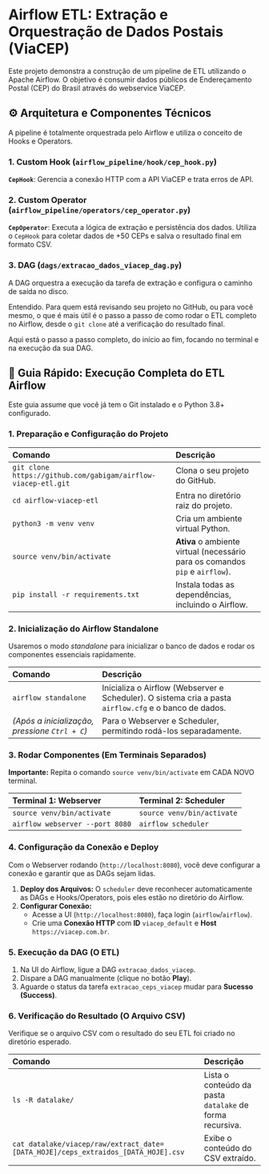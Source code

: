 # Airflow ETL: Extração e Orquestração de Dados Postais (ViaCEP)

Este projeto demonstra a construção de um pipeline de ETL utilizando o Apache Airflow. O objetivo é consumir dados públicos de Endereçamento Postal (CEP) do Brasil através do webservice ViaCEP.

## ⚙️ Arquitetura e Componentes Técnicos

A pipeline é totalmente orquestrada pelo Airflow e utiliza o conceito de Hooks e Operators.

### 1. Custom Hook (`airflow_pipeline/hook/cep_hook.py`)

**`CepHook`**:  Gerencia a conexão HTTP com a API ViaCEP e trata erros de API. 

### 2. Custom Operator (`airflow_pipeline/operators/cep_operator.py`)

**`CepOperator`**: Executa a lógica de extração e persistência dos dados. Utiliza o `CepHook` para coletar dados de +50 CEPs e salva o resultado final em formato CSV. 

### 3. DAG (`dags/extracao_dados_viacep_dag.py`)

A DAG orquestra a execução da tarefa de extração e configura o caminho de saída no disco.



Entendido. Para quem está revisando seu projeto no GitHub, ou para você mesmo, o que é mais útil é o passo a passo de como rodar o ETL completo no Airflow, desde o `git clone` até a verificação do resultado final.

Aqui está o passo a passo completo, do início ao fim, focando no terminal e na execução da sua DAG.

## 🚀 Guia Rápido: Execução Completa do ETL Airflow

Este guia assume que você já tem o Git instalado e o Python 3.8+ configurado.

### 1. Preparação e Configuração do Projeto

| Comando | Descrição |
| :--- | :--- |
| `git clone https://github.com/gabigam/airflow-viacep-etl.git` | Clona o seu projeto do GitHub. |
| `cd airflow-viacep-etl` | Entra no diretório raiz do projeto. |
| `python3 -m venv venv` | Cria um ambiente virtual Python. |
| `source venv/bin/activate` | **Ativa** o ambiente virtual (necessário para os comandos `pip` e `airflow`). |
| `pip install -r requirements.txt` | Instala todas as dependências, incluindo o Airflow. |

### 2. Inicialização do Airflow Standalone

Usaremos o modo *standalone* para inicializar o banco de dados e rodar os componentes essenciais rapidamente.

| Comando | Descrição |
| :--- | :--- |
| `airflow standalone` | Inicializa o Airflow (Webserver e Scheduler). O sistema cria a pasta `airflow.cfg` e o banco de dados. |
| *(Após a inicialização, pressione `Ctrl + C`)* | Para o Webserver e Scheduler, permitindo rodá-los separadamente. |

### 3. Rodar Componentes (Em Terminais Separados)

**Importante:** Repita o comando `source venv/bin/activate` em CADA NOVO terminal.

| Terminal 1: Webserver | Terminal 2: Scheduler |
| :--- | :--- |
| `source venv/bin/activate` | `source venv/bin/activate` |
| `airflow webserver --port 8080` | `airflow scheduler` |

### 4. Configuração da Conexão e Deploy

Com o Webserver rodando (`http://localhost:8080`), você deve configurar a conexão e garantir que as DAGs sejam lidas.

1.  **Deploy dos Arquivos:** O `scheduler` deve reconhecer automaticamente as DAGs e Hooks/Operators, pois eles estão no diretório do Airflow.
2.  **Configurar Conexão:**
    * Acesse a UI (`http://localhost:8080`), faça login (`airflow`/`airflow`).
    * Crie uma **Conexão HTTP** com **ID** `viacep_default` e **Host** `https://viacep.com.br`.

### 5. Execução da DAG (O ETL)

1.  Na UI do Airflow, ligue a DAG `extracao_dados_viacep`.
2.  Dispare a DAG manualmente (clique no botão **Play**).
3.  Aguarde o status da tarefa `extracao_ceps_viacep` mudar para **Sucesso (Success)**.

### 6. Verificação do Resultado (O Arquivo CSV)

Verifique se o arquivo CSV com o resultado do seu ETL foi criado no diretório esperado.

| Comando | Descrição |
| :--- | :--- |
| `ls -R datalake/` | Lista o conteúdo da pasta `datalake` de forma recursiva. |
| `cat datalake/viacep/raw/extract_date=[DATA_HOJE]/ceps_extraidos_[DATA_HOJE].csv` | Exibe o conteúdo do CSV extraído. |
